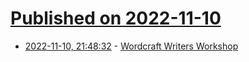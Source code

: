 # [Published on 2022-11-10](index.md)

* [2022-11-10, 21:48:32](https://lobste.rs/s/yub9ir/wordcraft_writers_workshop) - [Wordcraft Writers Workshop](https://wordcraft-writers-workshop.appspot.com/learn)
